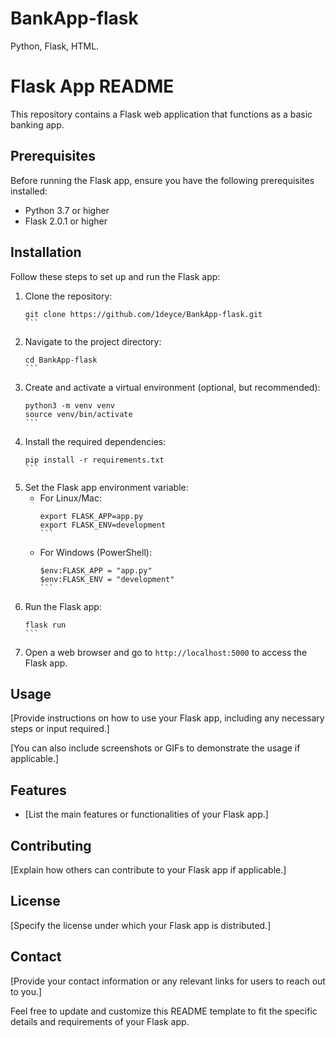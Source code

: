 # BankApp-flask
Python, Flask, HTML.

# Flask App README

This repository contains a Flask web application that functions as a basic banking app.

## Prerequisites

Before running the Flask app, ensure you have the following prerequisites installed:

- Python 3.7 or higher
- Flask 2.0.1 or higher

## Installation

Follow these steps to set up and run the Flask app:

1. Clone the repository:
   `````shell
   git clone https://github.com/1deyce/BankApp-flask.git 
   ```

2. Navigate to the project directory:
   ````shell
   cd BankApp-flask
   ```

3. Create and activate a virtual environment (optional, but recommended):
   ````shell
   python3 -m venv venv
   source venv/bin/activate
   ```

4. Install the required dependencies:
   ````shell
   pip install -r requirements.txt
   ```

5. Set the Flask app environment variable:
   - For Linux/Mac:
     ````shell
     export FLASK_APP=app.py
     export FLASK_ENV=development
     ```

   - For Windows (PowerShell):
     ````shell
     $env:FLASK_APP = "app.py"
     $env:FLASK_ENV = "development"
     ```

6. Run the Flask app:
   ````shell
   flask run
   ```

7. Open a web browser and go to `http://localhost:5000` to access the Flask app.

## Usage

[Provide instructions on how to use your Flask app, including any necessary steps or input required.]

[You can also include screenshots or GIFs to demonstrate the usage if applicable.]

## Features

- [List the main features or functionalities of your Flask app.]

## Contributing

[Explain how others can contribute to your Flask app if applicable.]

## License

[Specify the license under which your Flask app is distributed.]

## Contact

[Provide your contact information or any relevant links for users to reach out to you.]

Feel free to update and customize this README template to fit the specific details and requirements of your Flask app.
